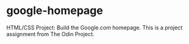 # google-homepage
HTML/CSS Project: Build the Google.com homepage.  This is a project assignment from The Odin Project. 
